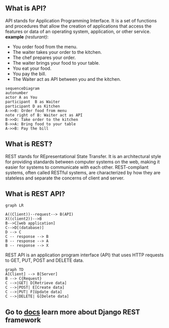 ## What is API? 
API stands for Application Programming Interface. It is a set of functions and procedures that allow the creation of applications that access the features or data of an operating system, application, or other service.
**example** *(resturant)*:
- You order food from the menu.
- The waiter takes your order to the kitchen.
- The chef prepares your order.
- The waiter brings your food to your table.
- You eat your food.
- You pay the bill.
- The Waiter act as API between you and the kitchen.

```mermaid 
sequenceDiagram
autonumber
actor A as You 
participant  B as Waiter 
participant D as Kitchen    
A->>B: Order food from menu
note right of B: Waiter act as API
B->>D: Take order to the kitchen  
B->>A: Bring food to your table
A->>B: Pay the bill
```
## What is REST?
REST stands for REpresentational State Transfer. It is an architectural style for providing standards between computer systems on the web, making it easier for systems to communicate with each other. REST-compliant systems, often called RESTful systems, are characterized by how they are stateless and separate the concerns of client and server.

## What is REST API?
```mermaid 
graph LR

A((Client))--request--> B(API)
X((client2))-->B
B-->C[web application]
C-->D[(database)]
D --> C
C -- response --> B
B -- response --> A
B -- response --> X

```
REST API is an application program interface (API) that uses HTTP requests to GET, PUT, POST and DELETE data.

```mermaid 
graph TD
A[Client] --> B[Server]
B --> C{Request}
C -->|GET| D[Retrieve data]
C -->|POST| E[Create data]
C -->|PUT| F[Update data]
C -->|DELETE| G[Delete data]
```


## Go to [docs](docs/Rest.md)  learn more about Django REST framework 


       


